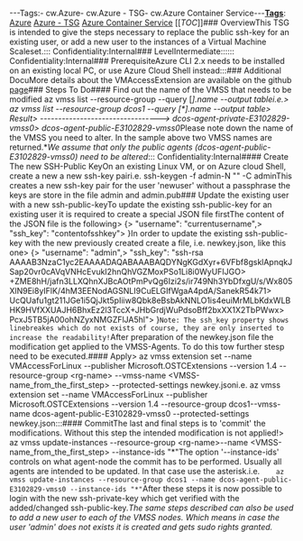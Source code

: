 ---Tags:- cw.Azure- cw.Azure - TSG- cw.Azure Container Service---[**Tags**](/Tags): [Azure](/Tags/Azure)  [Azure - TSG](/Tags/Azure-%2D-TSG)  [Azure Container Service](/Tags/Azure-Container-Service) [[_TOC_]]### OverviewThis TSG is intended to give the steps necessary to replace the public ssh-key for an existing user, or add a new user to the instances of a Virtual Machine Scaleset.::: Confidentiality:Internal### LevelIntermediate:::::: Confidentiality:Internal### PrerequisiteAzure CLI 2.x needs to be installed on an existing local PC, or use Azure Cloud Shell instead:::### Additional DocuMore details about the VMAccessExtension are available on the github [page](https://github.com/Azure/azure-linux-extensions/tree/master/VMAccess)### Steps To Do#### Find out the name of the VMSS that needs to be modified    az vmss list --resource-group <rg-name> --query [*].name --output tablei.e.> az vmss list --resource-group dcos1 --query \[\*\].name --output table> Result> \---------------------------------> dcos-agent-private-E3102829-vmss0> dcos-agent-public-E3102829-vmss0*Please note down the name of the VMSS you need to alter. In the sample above two VMSS names are returned.**We assume that only the public agents (dcos-agent-public-E3102829-vmss0) need to be altered*::: Confidentiality:Internal#### Create The new SSH-Public KeyOn an existing Linux VM, or on Azure cloud Shell, create a new a new ssh-key pairi.e.    ssh-keygen -f admin-N "" -C adminThis creates a new ssh-key pair for the user 'newuser' without a passphrase the keys are store in the file admin and admin.pub### Update the existing user with a new ssh-public-keyTo update the existing ssh-public-key for an existing user it is required to create a special JSON file firstThe content of the JSON file is the following> {> "username": "currentusername",> "ssh\_key": "contentofsshkey"> }In order to update the existing ssh-public-key with the new previously created create a file, i.e. newkey.json, like this one> {> "username": "admin",> "ssh\_key": "ssh-rsa AAAAB3NzaC1yc2EAAAADAQABAAABAQDYNgKGdXyr+6VFbf8gsklApnqkJSap20vr0cAVqVNHcEvukI2hnQhVGZMoxPSo1Li8i0WyUFIJGO> \+ZME8hH/jafn3LLXQhnXJBcAOtPmPvQg6Izi2s/ir749Nh3YbDfxgU/s/Wx805XlN9Ei8yIFlK/4hM3EENodAGSNLI9CuELGIfWgaA4pdA/SanekR54k71> UcQUafu1gt211JGe1i5QjJkt5pIiiw8Qbk8eBsbAkNNLO1is4euiMrMLbKdxWLBHK9HVfXXUAJH6BhxEz2l3TccX+JHbGrdjWuPdsoBff2bxXX1X2TbPWwx> PcxJ5TB5jA00ohNZyxNMGZFlJA5hl"> }`Note: The ssh_key property shows linebreakes which do not exists of course, they are only inserted to increase the readability!`After preparation of the newkey.json file the modification get applied to the VMSS-Agents. To do this tow further stesp need to be executed.#### Apply> az vmss extension set --name VMAccessForLinux --publisher Microsoft.OSTCExtensions --version 1.4 --resource-group \<rg-name\> --vmss-name \<VMSS-name\_from\_the\_first\_step\> --protected-settings newkey.jsoni.e.    az vmss extension set --name VMAccessForLinux --publisher Microsoft.OSTCExtensions  --version 1.4 --resource-group dcos1--vmss-name dcos-agent-public-E3102829-vmss0 --protected-settings newkey.json:::#### CommitThe last and final steps is to 'commit' the modifications. Without this step the intended modification is not applied\!> az vmss update-instances --resource-group \<rg-name\>--name \<VMSS-name\_from\_the\_first\_step\> --instance-ids "\*"The option '--instance-ids' controls on what agent-node the commit has to be performed. Usually all agents are intended to be updated. In that case use the asterisk.i.e.```    az vmss update-instances --resource-group dcos1 --name dcos-agent-public-E3102829-vmss0 --instance-ids "*"```After these steps it is now possible to login with the new ssh-private-key which get verified with the added/changed ssh-public-key.*The same steps described can also be used to add a new user to each of the VMSS nodes. Which means in case the user 'admin' does not exists it is created and gets sudo rights granted.*
